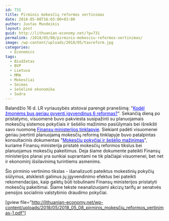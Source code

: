 ```yaml
---
id: 731
title: Pirminis mokesčių reformos vertinimas
date: 2018-05-08T16:03:00+03:00
author: Justas Mundeikis
layout: post
guid: http://lithuanian-economy.net/?p=731
permalink: /2018/05/08/pirminis-mokesciu-reformos-vertinimas/
image: /wp-content/uploads/2018/05/taxreform.jpg
categories:
  - Economics
tags:
  - Biudžetas
  - BVP
  - Lietuva
  - MMA
  - Mokesčiai
  - Seimas
  - šešėlinė ekonomika
  - Sodra
---
```

Balandžio 16 d. LR vyriausybės atstovai parengė pranešimą: "<span style="color: #0000ff;"><a style="color: #0000ff;" href="https://tinyurl.com/ybvd73jf" target="_blank" rel="noopener">Kodėl žmonėms bus geriau gyventi įgyvendinus 6 reformas?</a></span>". Sekančią dieną po pristatymo, visuomenė buvo pakviesta susipažinti su planuojamais mokesčių sistemos pokyčiais ir šešėlio mažinimo pasiūlymais bei išreikšti savo nuomonę <a href="http://finmin.lrv.lt/lt/veiklos-sritys/mokesciai/mokesciu-pokyciai-ir-seselio-mazinimas-2018" target="_blank" rel="noopener"><span style="color: #0000ff;">Finansų ministerijos tinklapyje</span></a>. Siekiant padėti visuomenei geriau įvertinti planuojamą mokesčių reformą tinklapyje buvo patalpintas konsultacinis dokumentas "<a href="https://tinyurl.com/yb8uo54h" target="_blank" rel="noopener"><span style="color: #0000ff;">Mokesčių pokyčiai ir šešėlio mažinimas</span></a>", kuriame Finansų ministerija pristatė mokesčių reformos tikslus bei planuojamus mokesčių pakeitimus. Deja šiame dokumente pateikti Finansų ministerijos planai yra sunkiai suprantami ne tik plačiajai visuomenei, bet net ir ekonominį išsilavinimą turintiems asmenims.<!--more-->

Šio pirminio vertinimo tikslas - išanalizuoti pateiktus mokestinių pokyčių siūlymus, atskleisti galimus jų įgyvendinimo efektus bei pateikti rekomendacijas, kaip galėtų būti tobulinami Finansų ministerijos pristatyti mokesčių pakeitimai. Šiame tekste neanalizuojami akcizų tarifų ar senatvės pensijos socialinio valstybinio draudimo pokyčiai.

[gview file="http://lithuanian-economy.net/wp-content/uploads/2018/05/2018_05_08_pirminis_mokesčių_reformos_vertinimas-1.pdf"]